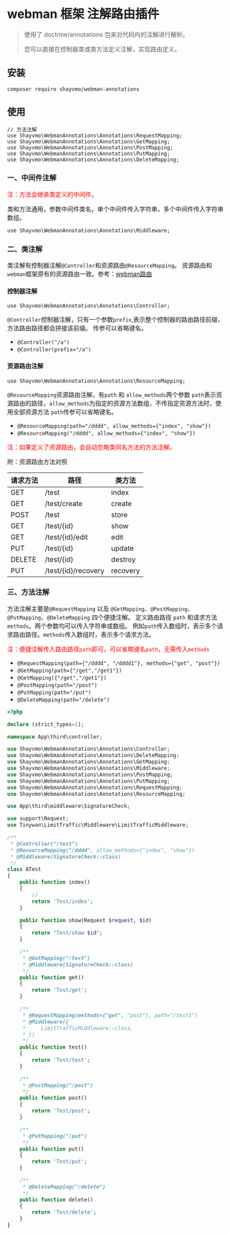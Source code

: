 # webman 框架 注解路由插件

> 使用了 doctrine/annotations 包来对代码内的注解进行解析。
>
> 您可以直接在控制器类或类方法定义注解，实现路由定义。

## 安装

```shell
composer require shayvmo/webman-annotations
```
## 使用

```
// 方法注解
use Shayvmo\WebmanAnnotations\Annotations\RequestMapping;
use Shayvmo\WebmanAnnotations\Annotations\GetMapping;
use Shayvmo\WebmanAnnotations\Annotations\PostMapping;
use Shayvmo\WebmanAnnotations\Annotations\PutMapping;
use Shayvmo\WebmanAnnotations\Annotations\DeleteMapping;
```

### 一、中间件注解

<span style="color: red">注：方法会继承类定义的中间件。</span>

类和方法通用，参数中间件类名，单个中间件传入字符串，多个中间件传入字符串数组。

```
use Shayvmo\WebmanAnnotations\Annotations\Middleware;
```





### 二、类注解

类注解有控制器注解` @Controller `和资源路由` @ResourceMapping `。
资源路由和` webman `框架原有的资源路由一致。参考：[webman路由](https://www.workerman.net/doc/webman/route.html)

#### 控制器注解

```
use Shayvmo\WebmanAnnotations\Annotations\Controller;
```

` @Controller `控制器注解，只有一个参数` prefix `,表示整个控制器的路由路径前缀，方法路由路径都会拼接该前缀。
传参可以省略键名。

- `@Controller("/a")`
- `@Controller(prefix="/a")`


#### 资源路由注解

```
use Shayvmo\WebmanAnnotations\Annotations\ResourceMapping;
```

` @ResourceMapping `资源路由注解，有` path ` 和 ` allow_methods `两个参数
`path`表示资源路由的路径，`allow_methods`为指定的资源方法数组，不传指定资源方法时，使用全部资源方法
`path`传参可以省略键名。

- `@ResourceMapping(path="/dddd", allow_methods={"index", "show"})`
- `@ResourceMapping("/dddd", allow_methods={"index", "show"})` 

<span style="color: red">注：如果定义了资源路由，会自动忽略类同名方法的方法注解。</span>

附：资源路由方法对照

|请求方法|路径|类方法|
|---|---|---|
|GET|/test|index|
|GET|/test/create|create|
|POST|/test|store|
|GET|/test/{id}|show|
|GET|/test/{id}/edit|edit|
|PUT|/test/{id}|update|
|DELETE|/test/{id}|destroy|
|PUT|/test/{id}/recovery|recovery|

### 三、方法注解

方法注解主要是`@RequestMapping` 以及 `@GetMapping`、`@PostMapping`、`@PutMapping`、`@DeleteMapping` 四个便捷注解。
定义路由路径 `path` 和请求方法` methods `。两个参数均可以传入字符串或数组。
例如`path`传入数组时，表示多个请求路由路径。`methods`传入数组时，表示多个请求方法。

<span style="color: red">注：便捷注解传入路由路径`path`即可，可以省略键名`path`，无需传入`methods`</span>

- `@RequestMapping(path={"/dddd", "/dddd1"}, methods={"get", "post"})`
- `@GetMapping(path={"/get","/get1"})`
- `@GetMapping({"/get","/get1"})`
- `@PostMapping(path="/post")`
- `@PutMapping(path="/put")`
- `@DeleteMapping(path="/delete")`

```php
<?php

declare (strict_types=1);

namespace App\third\controller;

use Shayvmo\WebmanAnnotations\Annotations\Controller;
use Shayvmo\WebmanAnnotations\Annotations\DeleteMapping;
use Shayvmo\WebmanAnnotations\Annotations\GetMapping;
use Shayvmo\WebmanAnnotations\Annotations\Middleware;
use Shayvmo\WebmanAnnotations\Annotations\PostMapping;
use Shayvmo\WebmanAnnotations\Annotations\PutMapping;
use Shayvmo\WebmanAnnotations\Annotations\RequestMapping;
use Shayvmo\WebmanAnnotations\Annotations\ResourceMapping;

use App\third\middleware\SignatureCheck;

use support\Request;
use Tinywan\LimitTraffic\Middleware\LimitTrafficMiddleware;

/**
 * @Controller("/test")
 * @ResourceMapping("/dddd", allow_methods={"index", "show"})
 * @Middleware(SignatureCheck::class)
 */
class ATest
{
    public function index()
    {
        // 
        return 'Test/index';
    }

    public function show(Request $request, $id)
    {
        return "Test/show $id";
    }

    /**
     * @GetMapping("/test")
     * @Middleware(SignatureCheck::class)
     */
    public function get()
    {
        return 'Test/get';
    }

    /**
     * @RequestMapping(methods={"get", "post"}, path="/test1")
     * @Middleware({
     *     LimitTrafficMiddleware::class,
     * })
     */
    public function test()
    {
        return 'Test/test';
    }

    /**
     * @PostMapping("/post")
     */
    public function post()
    {
        return 'Test/post';
    }

    /**
     * @PutMapping("/put")
     */
    public function put()
    {
        return 'Test/put';
    }

    /**
     * @DeleteMapping("/delete")
     */
    public function delete()
    {
        return 'Test/delete';
    }
}

```

